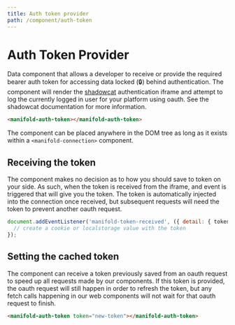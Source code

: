 ```yaml
---
title: Auth token provider
path: /component/auth-token
---
```


# Auth Token Provider

Data component that allows a developer to receive or provide the required bearer auth token for accessing data locked (🔒)
behind authentication. The component will render the [shadowcat](https://github.com/manifoldco/shadowcat) authentication
iframe and attempt to log the currently logged in user for your platform using oauth. See the shadowcat documentation for more information.

```html
<manifold-auth-token></manifold-auth-token>
```

The component can be placed anywhere in the DOM tree as long as it exists within a `<manifold-connection>` component.

## Receiving the token
The component makes no decision as to how you should save to token on your side. As such, when the token is received from the iframe,
and event is triggered that will give you the token. The token is automatically injected into the connection once received, 
but subsequent requests will need the token to prevent another oauth request.

```js
document.addEventListener('manifold-token-received', ({ detail: { token } }) => {
  // create a cookie or localstorage value with the token
});
```

## Setting the cached token

The component can receive a token previously saved from an oauth request to speed up all requests made by our components.
If this token is provided, the oauth request will still happen in order to refresh the token, but any fetch calls
happening in our web components will not wait for that oauth request to finish.

```html
<manifold-auth-token token="new-token"></manifold-auth-token>
```
